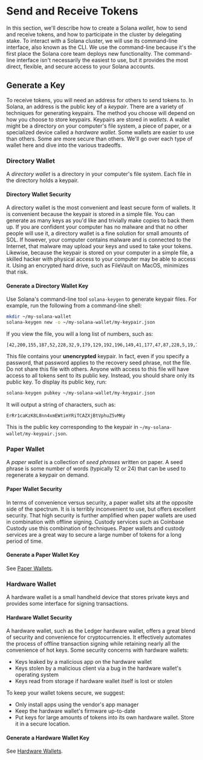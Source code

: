 # Send and Receive Tokens

In this section, we'll describe how to create a Solana *wallet*, how to send
and receive tokens, and how to participate in the cluster by delegating stake.
To interact with a Solana cluster, we will use its command-line interface, also
known as the CLI. We use the command-line because it's the first place the
Solana core team deploys new functionality. The command-line interface isn't
necessarily the easiest to use, but it provides the most direct, flexible, and
secure access to your Solana accounts.

## Generate a Key

To receive tokens, you will need an address for others to send tokens to. In
Solana, an address is the public key of a *keypair*. There are a variety
of techniques for generating keypairs. The method you choose will depend on how
you choose to store keypairs.  Keypairs are stored in *wallets*. A wallet might
be a directory on your computer's file system, a piece of paper, or a specialized
device called a *hardware wallet*. Some wallets are easier to use than others.
Some are more secure than others.  We'll go over each type of wallet here and dive
into the various tradeoffs.

### Directory Wallet

A *directory wallet* is a directory in your computer's file system. Each file
in the directory holds a keypair.

#### Directory Wallet Security

A directory wallet is the most convenient and least secure form of wallets. It is
convenient because the keypair is stored in a simple file. You can generate as
many keys as you'd like and trivially make copies to back them up. If you
are confident your computer has no malware and that no other people will use
it, a directory wallet is a fine solution for small amounts of SOL. If however,
your computer contains malware and is connected to the Internet, that malware may
upload your keys and used to take your tokens. Likewise, because the keypair is
stored on your computer in a simple file, a skilled hacker with physical access
to your computer may be able to access it. Using an encrypted hard drive, such
as FileVault on MacOS, minimizes that risk.

#### Generate a Directory Wallet Key

Use Solana's command-line tool `solana-keygen` to generate keypair files. For
example, run the following from a command-line shell:

```bash
mkdir ~/my-solana-wallet
solana-keygen new -o ~/my-solana-wallet/my-keypair.json
```

If you view the file, you will a long list of numbers, such as:

```text
[42,200,155,187,52,228,32,9,179,129,192,196,149,41,177,47,87,228,5,19,70,82,170,6,142,114,68,85,124,34,165,216,110,186,177,254,198,143,235,59,173,59,17,250,142,32,66,162,130,62,53,252,48,33,148,38,149,17,81,154,95,178,163,164]
```

This file contains your **unencrypted** keypair. In fact, even if you specify
a password, that password applies to the recovery seed phrase, not the file. Do
not share this file with others. Anyone with access to this file will have access
to all tokens sent to its public key. Instead, you should share only its public
key. To display its public key, run:

```bash
solana-keygen pubkey ~/my-solana-wallet/my-keypair.json
```

It will output a string of characters, such as:

```text
ErRr1caKzK8L8nn4xmEWtimYRiTCAZXjBtVphuZ5vMKy
```

This is the public key corresponding to the keypair in `~/my-solana-wallet/my-keypair.json`.

### Paper Wallet

A *paper wallet* is a collection of *seed phrases* written on paper. A seed phrase
is some number of words (typically 12 or 24) that can be used to regenerate a
keypair on demand.

#### Paper Wallet Security

In terms of convenience versus security, a paper wallet sits at the opposite
side of the spectrum. It is is terribly inconvenient to use, but offers
excellent security. That high security is further amplified when paper wallets
are used in combination with offline signing. Custody services such as Coinbase
Custody use this combination of techniques. Paper wallets and custody services
are a great way to secure a large number of tokens for a long period of time.

#### Generate a Paper Wallet Key

See [Paper Wallets](paper_wallet.md).

### Hardware Wallet

A hardware wallet is a small handheld device that stores private keys
and provides some interface for signing transactions.

#### Hardware Wallet Security

A hardware wallet, such as the Ledger hardware wallet, offers a great blend of
security and convenience for cryptocurrencies. It effectively automates the
process of offline transaction signing while retaining nearly all the
convenience of hot keys. Some security concerns with hardware wallets:

* Keys leaked by a malicious app on the hardware wallet
* Keys stolen by a malicious client via a bug in the hardware wallet's operating system
* Keys read from storage if hardware wallet itself is lost or stolen

To keep your wallet tokens secure, we suggest:

* Only install apps using the vendor's app manager
* Keep the hardware wallet's firmware up-to-date
* Put keys for large amounts of tokens into its own hardware wallet. Store it
  in a secure location.

#### Generate a Hardware Wallet Key

See [Hardware Wallets](../remote-wallet).
